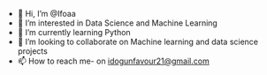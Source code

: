 - 👋 Hi, I’m @Ifoaa
- 👀 I’m interested in Data Science and Machine Learning
- 🌱 I’m currently learning Python 
- 💞️ I’m looking to collaborate on Machine learning and data science projects
- 📫 How to reach me- on idogunfavour21@gmail.com

<!---
Ifoaa/Ifoaa is a ✨ special ✨ repository because its `README.md` (this file) appears on your GitHub profile.
You can click the Preview link to take a look at your changes.
--->
